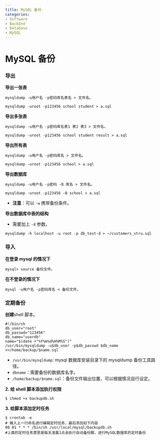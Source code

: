 ```yaml
---
title: MySQL 备份
categories:
- Software
- BackEnd
- Database
- MySQL
---
```

# MySQL 备份

### 导出

**导出一张表**

```mysql
mysqldump -u用户名 -p密码库名表名 > 文件名。

mysqldump -uroot -p123456 school student > a.sql
```

**导出多张表**

```mysql
mysqldump -u用户名 -p密码库名表1 表2 表3 > 文件名。

mysqldump -uroot -p123456 school student result > a.sql
```

**导出所有表**

```mysql
mysqldump -u用户名 -p密码库名 > 文件名。

mysqldump -uroot -p123456 school > a.sql
```

**导出数据库**

```mysql
mysqldump -u用户名 -p密码 -B 库名 > 文件名。

mysqldump -uroot -p123456 -B school > a.sql
```

- **注意**：可以 `-w` 携带备份条件。

**导出数据库中表的结构**

- 需要加上 `-d` 参数。

```shell
mysqldump -h localhost -u root -p db_test-d > ~/customers_stru.sql
```

### 导入

**在登录 mysql 的情况下**

```mysql
mysql> source 备份文件。
```

**在不登录的情况下**

```shell
mysql -u用户名 -p密码库名 < 备份文件。
```

### 定期备份

**创建**shell 脚本。

```shell
#!/bin/sh
db_user="root"
db_passwd="123456"
db_name="userdb"
name="$(date +"%Y%m%d%H%M%S")"
/usr/bin/mysqldump -u$db_user -p$db_passwd $db_name >>/home/backup/$name.sql
```

- `/usr/bin/mysqldump`: mysql 数据库安装目录下的 mysqldump 备份工具路径。
- `dbname`：需要备份的数据库名字。
- `/home/backup/$name.sql`：备份文件输出位置，可以根据情况自行设定。

**2. 给 shell 脚本添加执行权限**

```shell
$ chmod +x backupdb.sh
```

**3. 给脚本添加定时任务**

```shell
$ crontab -e
# 输入上一行命名进行编辑定时任务，最后添加如下内容
00 01 * * * /bin/sh /usr/local/mysql/backupdb.sh
#上面的定时任务意思是每天凌晨1点会执行自动备份脚，进行MySQL数据库的定时备份
```
